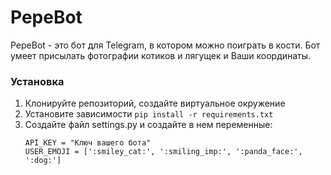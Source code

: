 # PepeBot

PepeBot - это бот для Telegram, в котором можно поиграть в кости. 
Бот умеет присылать фотографии котиков и лягущек и Ваши координаты. 

### Установка

1. Клонируйте репозиторий, создайте виртуальное окружение
2. Установите зависимости `pip install -r requirements.txt`
3. Создайте файл settings.py и создайте в нем переменные:
    ```
    API_KEY = "Ключ вашего бота"
    USER_EMOJI = [':smiley_cat:', ':smiling_imp:', ':panda_face:', ':dog:']
    ```
